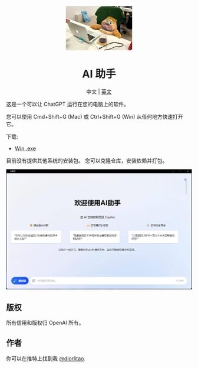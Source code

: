 <div align="center">
  <img alt="AI Assitant" width="180" height="120" src="./images/logo.png">
  <h1>AI 助手</h1>
  <span>中文 | <a href="./README.md">英文</a></span>
</div>

这是一个可以让 ChatGPT 运行在您的电脑上的软件。

您可以使用 Cmd+Shift+G (Mac) 或 Ctrl+Shift+G (Win) 从任何地方快速打开它。

下载:

- [Win .exe](https://github.com/diorlitao/ai-assistan/releases/download/0.0.9/ai-assistant.Setup.0.0.9.exe)

目前没有提供其他系统的安装包。 您可以克隆仓库，安装依赖并打包。

<p align="center">
  <img src="./images/screenshot.png" width="900">
</p>

## 版权

所有信用和版权归 OpenAI 所有。

## 作者

你可以在推特上找到我 [@diorlitao](https://twitter.com/diorlitao).
